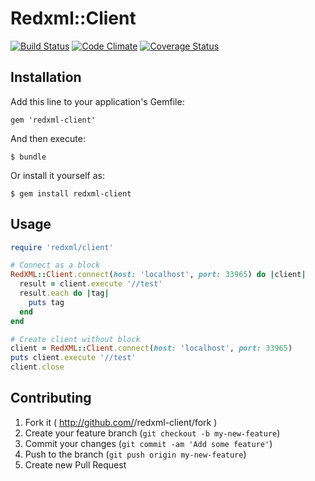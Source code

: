# Redxml::Client

[![Build Status](https://travis-ci.org/theodik/redxml-client.svg)](https://travis-ci.org/theodik/redxml-client) [![Code Climate](https://codeclimate.com/repos/5450c9ade30ba0754401569e/badges/35d222ccbf59ddfd79e7/gpa.svg)](https://codeclimate.com/repos/5450c9ade30ba0754401569e/feed) [![Coverage Status](https://coveralls.io/repos/theodik/redxml-client/badge.png)](https://coveralls.io/r/theodik/redxml-client)

## Installation

Add this line to your application's Gemfile:

    gem 'redxml-client'

And then execute:

    $ bundle

Or install it yourself as:

    $ gem install redxml-client

## Usage

```ruby
require 'redxml/client'

# Connect as a block
RedXML::Client.connect(host: 'localhost', port: 33965) do |client|
  result = client.execute '//test'
  result.each do |tag|
    puts tag
  end
end

# Create client without block
client = RedXML::Client.connect(host: 'localhost', port: 33965)
puts client.execute '//test'
client.close
```

## Contributing

1. Fork it ( http://github.com/<my-github-username>/redxml-client/fork )
2. Create your feature branch (`git checkout -b my-new-feature`)
3. Commit your changes (`git commit -am 'Add some feature'`)
4. Push to the branch (`git push origin my-new-feature`)
5. Create new Pull Request
